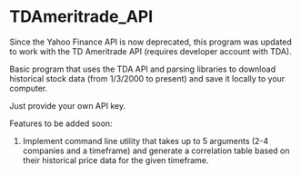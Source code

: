 # TDAmeritrade_API
Since the Yahoo Finance API is now deprecated, this program was updated to work with the TD Ameritrade API (requires developer account with TDA). 

Basic program that uses the TDA API and parsing libraries to download historical stock data (from 1/3/2000 to present) and save it locally to your computer.  

Just provide your own API key.  


Features to be added soon: 

1. Implement command line utility that takes up to 5 arguments (2-4 companies and a timeframe) and generate a correlation table based on their historical price data for the given timeframe.




